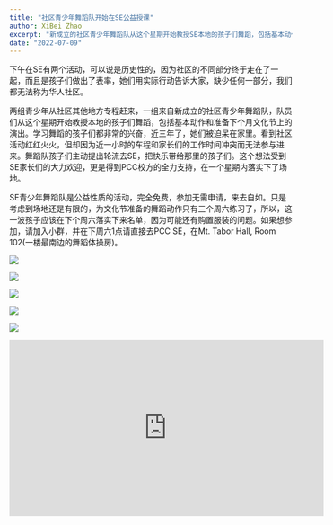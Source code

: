 ```yaml
---
title: "社区青少年舞蹈队开始在SE公益授课"
author: XiBei Zhao
excerpt: "新成立的社区青少年舞蹈队从这个星期开始教授SE本地的孩子们舞蹈，包括基本动作和准备下个月文化节上的演出。学习舞蹈的孩子们都非常的兴奋，近三年了，她们被迫呆在家里。看到社区活动红红火火，但却因为近一小时的车程和家长们的工作时间冲突而无法参与进来。舞蹈队孩子们主动提出轮流去SE，把快乐带给那里的孩子们。这个想法受到SE家长们的大力欢迎，更是得到PCC校方的全力支持。"
date: "2022-07-09"
---
```


下午在SE有两个活动，可以说是历史性的，因为社区的不同部分终于走在了一起，而且是孩子们做出了表率，她们用实际行动告诉大家，缺少任何一部分，我们都无法称为华人社区。

两组青少年从社区其他地方专程赶来，一组来自新成立的社区青少年舞蹈队，队员们从这个星期开始教授本地的孩子们舞蹈，包括基本动作和准备下个月文化节上的演出。学习舞蹈的孩子们都非常的兴奋，近三年了，她们被迫呆在家里。看到社区活动红红火火，但却因为近一小时的车程和家长们的工作时间冲突而无法参与进来。舞蹈队孩子们主动提出轮流去SE，把快乐带给那里的孩子们。这个想法受到SE家长们的大力欢迎，更是得到PCC校方的全力支持，在一个星期内落实下了场地。

SE青少年舞蹈队是公益性质的活动，完全免费，参加无需申请，来去自如。只是考虑到场地还是有限的，为文化节准备的舞蹈动作只有三个周六练习了，所以，这一波孩子应该在下个周六落实下来名单，因为可能还有购置服装的问题。如果想参加，请加入小群，并在下周六1点请直接去PCC SE，在Mt. Tabor Hall, Room 102(一楼最南边的舞蹈体操房)。

![](https://res.cloudinary.com/dhngj18do/image/upload/f_auto,q_auto/v1/images/292550815_1721537148218845_7055940596510087076_n)

![](https://res.cloudinary.com/dhngj18do/image/upload/f_auto,q_auto/v1/images/292921970_1721537038218856_4416171553613734878_n)

![](https://res.cloudinary.com/dhngj18do/image/upload/f_auto,q_auto/v1/images/292957357_1721537054885521_7999330940667978865_n)

![](https://res.cloudinary.com/dhngj18do/image/upload/f_auto,q_auto/v1/images/293133640_1721537028218857_2325299313992534901_n)

![](https://res.cloudinary.com/dhngj18do/image/upload/f_auto,q_auto/v1/images/293306505_1721959614843265_1651264801848593538_n)

<iframe src="https://www.facebook.com/plugins/video.php?height=314&href=https%3A%2F%2Fwww.facebook.com%2FOregonChineseCoalition%2Fvideos%2F402834955202449%2F&show_text=false&width=560&t=0" width="560" height="314" style="border:none;overflow:hidden" scrolling="no" frameborder="0" allowfullscreen="true" allow="autoplay; clipboard-write; encrypted-media; picture-in-picture; web-share" allowFullScreen="true"></iframe>
